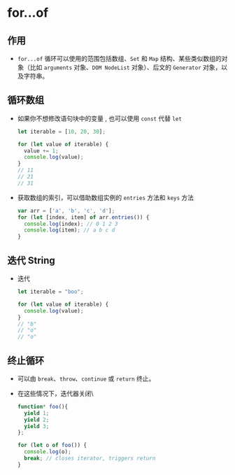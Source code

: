 # for...of

## 作用

  - `for...of` 循环可以使用的范围包括数组、`Set` 和 `Map` 结构、某些类似数组的对象（比如 `arguments` 对象、`DOM NodeList` 对象）、后文的 `Generator` 对象，以及字符串。

## 循环数组

  - 如果你不想修改语句块中的变量 , 也可以使用 `const` 代替 `let`

    ```javascript
    let iterable = [10, 20, 30];

    for (let value of iterable) {
      value += 1;
      console.log(value);
    }
    // 11
    // 21
    // 31
    ```

  - 获取数组的索引，可以借助数组实例的 `entries` 方法和 `keys` 方法

    ```javascript
    var arr = ['a', 'b', 'c', 'd'];
    for (let [index, item] of arr.entries()) {
      console.log(index); // 0 1 2 3
      console.log(item); // a b c d
    }
    ```

## 迭代 String

  - 迭代

    ```javascript
    let iterable = "boo";

    for (let value of iterable) {
      console.log(value);
    }
    // "b"
    // "o"
    // "o"
    ```

## 终止循环

  - 可以由 `break`、`throw`、`continue` 或 `return` 终止。

  - 在这些情况下，迭代器关闭\\

    ```javascript
    function* foo(){
      yield 1;
      yield 2;
      yield 3;
    };

    for (let o of foo()) {
      console.log(o);
      break; // closes iterator, triggers return
    }
    ```
